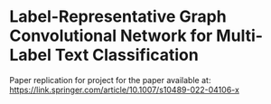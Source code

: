 # Label-Representative Graph Convolutional Network for Multi-Label Text Classification

Paper replication for project for the paper available at: https://link.springer.com/article/10.1007/s10489-022-04106-x
